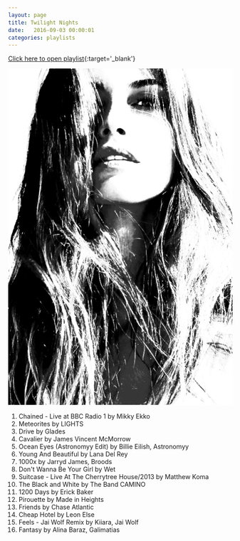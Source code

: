 ```yaml
---
layout: page
title: Twilight Nights
date:   2016-09-03 00:00:01
categories: playlists
---
```

[Click here to open playlist](/playlists/twilightnights){:target='\_blank'}

[![twilightnights][2]][1]

  [1]: /playlists/twilightnights
  [2]: /images/twilightnights.jpg

  1. Chained - Live at BBC Radio 1 by Mikky Ekko
  2. Meteorites by LIGHTS
  3. Drive by Glades
  4. Cavalier by James Vincent McMorrow
  5. Ocean Eyes (Astronomyy Edit) by Billie Eilish, Astronomyy
  6. Young And Beautiful by Lana Del Rey
  7. 1000x by Jarryd James, Broods
  8. Don't Wanna Be Your Girl by Wet
  9. Suitcase - Live At The Cherrytree House/2013 by Matthew Koma
  10. The Black and White by The Band CAMINO
  11. 1200 Days by Erick Baker
  12. Pirouette by Made in Heights
  13. Friends by Chase Atlantic
  14. Cheap Hotel by Leon Else
  15. Feels - Jai Wolf Remix by Kiiara, Jai Wolf
  16. Fantasy by Alina Baraz, Galimatias


